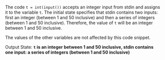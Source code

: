 The code `t = int(input())` accepts an integer input from stdin and assigns it to the variable `t`. The initial state specifies that stdin contains two inputs: first an integer (between 1 and 50 inclusive) and then a series of integers (between 1 and 50 inclusive). Therefore, the value of `t` will be an integer between 1 and 50 inclusive.

The values of the other variables are not affected by this code snippet.

Output State: **`t` is an integer between 1 and 50 inclusive, stdin contains one input: a series of integers (between 1 and 50 inclusive)**